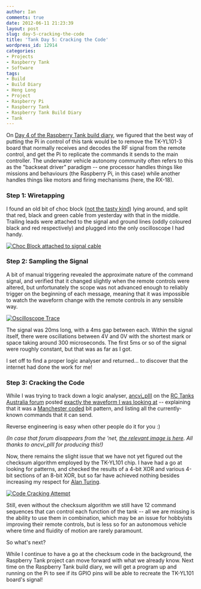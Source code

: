 ```yaml
---
author: Ian
comments: true
date: 2012-06-11 21:23:39
layout: post
slug: day-5-cracking-the-code
title: 'Tank Day 5: Cracking the Code'
wordpress_id: 12914
categories:
- Projects
- Raspberry Tank
- Software
tags:
- Build
- Build Diary
- Heng Long
- Project
- Raspberry Pi
- Raspberry Tank
- Raspberry Tank Build Diary
- Tank
---
```


On [Day 4 of the Raspberry Tank build diary](../day-4-point-of-entry/), we figured that the best way of putting the Pi in control of this tank would be to remove the TK-YL101-3 board that normally receives and decodes the RF signal from the remote control, and get the Pi to replicate the commands it sends to the main controller.  The underwater vehicle autonomy community often refers to this as the "backseat driver" paradigm -- one processor handles things like missions and behaviours (the Raspberry Pi, in this case) while another handles things like motors and firing mechanisms (here, the RX-18).

### Step 1: Wiretapping

I found an old bit of choc block ([not the tasty kind](http://www.ebay.co.uk/sch/items/?_nkw=choc+block&_sacat=&_ex_kw=&_mPrRngCbx=1&_udlo=&_udhi=&_sop=12&_fpos=&_fspt=1&_sadis=&LH_CAds=&clk_rvr_id=352588863604)) lying around, and split that red, black and green cable from yesterday with that in the middle.  Trailing leads were attached to the signal and ground lines (oddly coloured black and red respectively) and plugged into the only oscilloscope I had handy.

[![Choc Block attached to signal cable](http://files.ianrenton.com/sites/raspberrytank/IMAG0041-e1339444675149-300x179.jpg)](http://files.ianrenton.com/sites/raspberrytank/IMAG0041.jpg)

### Step 2: Sampling the Signal

A bit of manual triggering revealed the approximate nature of the command signal, and verified that it changed slightly when the remote controls were altered, but unfortunately the scope was not advanced enough to reliably trigger on the beginning of each message, meaning that it was impossible to watch the waveform change with the remote controls in any sensible way.

[![Oscilloscope Trace](http://files.ianrenton.com/sites/raspberrytank/IMAG0048-1-300x179.jpg)](http://files.ianrenton.com/sites/raspberrytank/IMAG0048-1.jpg)

The signal was 20ms long, with a 4ms gap between each.  Within the signal itself, there were oscillations between 4V and 0V with the shortest mark or space taking around 300 microseconds.  The first 5ms or so of the signal were roughly constant, but that was as far as I got.

I set off to find a proper logic analyser and returned... to discover that the internet had done the work for me!

### Step 3: Cracking the Code

While I was trying to track down a logic analyser, [ancvi_pIII](http://www.rctanksaustralia.com/forum/memberlist.php?mode=viewprofile&u=299) on the [RC Tanks Australia forum](http://www.rctanksaustralia.com/forum/index.php) posted [exactly the waveform I was looking at](http://www.rctanksaustralia.com/forum/viewtopic.php?p=1314#p1314) -- explaining that it was a [Manchester coded](https://en.wikipedia.org/wiki/Manchester_code) bit pattern, and listing all the currently-known commands that it can send.

Reverse engineering is easy when other people do it for you :)

_(In case that forum disappears from the 'net, [the relevant image is here](http://files.ianrenton.com/sites/raspberrytank/hl-codes.jpg).  All thanks to ancvi_pIII for producing this!)_

Now, there remains the slight issue that we have not yet figured out the checksum algorithm employed by the TK-YL101 chip.  I have had a go at looking for patterns, and checked the results of a 4-bit XOR and various 4-bit sections of an 8-bit XOR, but so far have achieved nothing besides increasing my respect for [Alan Turing](https://en.wikipedia.org/wiki/Alan_Turing#Cryptanalysis).

[![Code Cracking Attempt](http://files.ianrenton.com/sites/raspberrytank/Screenshot-from-2012-06-08-235012-600x282.png)](http://files.ianrenton.com/sites/raspberrytank/Screenshot-from-2012-06-08-235012.png)

Still, even without the checksum algorithm we still have 12 command sequences that can control each function of the tank -- all we are missing is the ability to use them in combination, which may be an issue for hobbyists improving their remote controls, but is less so for an autonomous vehicle where time and fluidity of motion are rarely paramount.

So what's next?

While I continue to have a go at the checksum code in the background, the Raspberry Tank project can move forward with what we already know.  Next time on the Raspberry Tank build diary, we will get a program up and running on the Pi to see if its GPIO pins will be able to recreate the TK-YL101 board's signal!
